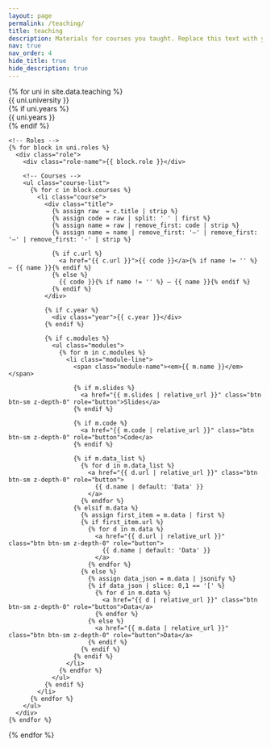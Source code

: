 ```yaml
---
layout: page
permalink: /teaching/
title: teaching
description: Materials for courses you taught. Replace this text with your description.
nav: true
nav_order: 4
hide_title: true
hide_description: true
---
```


<div class="teaching">
  {% for uni in site.data.teaching %}
    <!-- University -->
    <div class="university">
      <div class="name">{{ uni.university }}</div>
      {% if uni.years %}
        <div class="years">{{ uni.years }}</div>
      {% endif %}
    </div>

    <!-- Roles -->
    {% for block in uni.roles %}
      <div class="role">
        <div class="role-name">{{ block.role }}</div>

        <!-- Courses -->
        <ul class="course-list">
          {% for c in block.courses %}
            <li class="course">
              <div class="title">
                {% assign raw  = c.title | strip %}
                {% assign code = raw | split: ' ' | first %}
                {% assign name = raw | remove_first: code | strip %}
                {% assign name = name | remove_first: '–' | remove_first: '—' | remove_first: '-' | strip %}

                {% if c.url %}
                  <a href="{{ c.url }}">{{ code }}</a>{% if name != '' %} – {{ name }}{% endif %}
                {% else %}
                  {{ code }}{% if name != '' %} – {{ name }}{% endif %}
                {% endif %}
              </div>

              {% if c.year %}
                <div class="year">{{ c.year }}</div>
              {% endif %}

              {% if c.modules %}
                <ul class="modules">
                  {% for m in c.modules %}
                    <li class="module-line">
                      <span class="module-name"><em>{{ m.name }}</em></span>

                      {% if m.slides %}
                        <a href="{{ m.slides | relative_url }}" class="btn btn-sm z-depth-0" role="button">Slides</a>
                      {% endif %}

                      {% if m.code %}
                        <a href="{{ m.code | relative_url }}" class="btn btn-sm z-depth-0" role="button">Code</a>
                      {% endif %}

                      {% if m.data_list %}
                        {% for d in m.data_list %}
                          <a href="{{ d.url | relative_url }}" class="btn btn-sm z-depth-0" role="button">
                            {{ d.name | default: 'Data' }}
                          </a>
                        {% endfor %}
                      {% elsif m.data %}
                        {% assign first_item = m.data | first %}
                        {% if first_item.url %}
                          {% for d in m.data %}
                            <a href="{{ d.url | relative_url }}" class="btn btn-sm z-depth-0" role="button">
                              {{ d.name | default: 'Data' }}
                            </a>
                          {% endfor %}
                        {% else %}
                          {% assign data_json = m.data | jsonify %}
                          {% if data_json | slice: 0,1 == '[' %}
                            {% for d in m.data %}
                              <a href="{{ d | relative_url }}" class="btn btn-sm z-depth-0" role="button">Data</a>
                            {% endfor %}
                          {% else %}
                            <a href="{{ m.data | relative_url }}" class="btn btn-sm z-depth-0" role="button">Data</a>
                          {% endif %}
                        {% endif %}
                      {% endif %}
                    </li>
                  {% endfor %}
                </ul>
              {% endif %}
            </li>
          {% endfor %}
        </ul>
      </div>
    {% endfor %}

{% endfor %}

</div>
